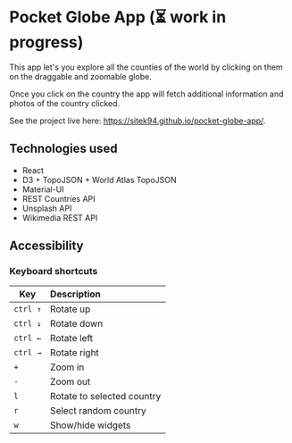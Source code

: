 # Pocket Globe App (:hourglass_flowing_sand: work in progress)

This app let's you explore all the counties of the world by clicking on them
on the draggable and zoomable globe.

Once you click on the country the app will fetch additional information and
photos of the country clicked.

See the project live here: https://sitek94.github.io/pocket-globe-app/.

## Technologies used

* React
* D3 + TopoJSON + World Atlas TopoJSON
* Material-UI
* REST Countries API
* Unsplash API
* Wikimedia REST API 

## Accessibility 

### Keyboard shortcuts
| Key                | Description                 |
| ------------------ | :-------------------------- |
| `ctrl ↑`           | Rotate up                   |
| `ctrl ↓`           | Rotate down                 |
| `ctrl ←`           | Rotate left                 |
| `ctrl →`           | Rotate right                |
| `+`                | Zoom in                     |
| `-`                | Zoom out                    |
| `l`                | Rotate to selected country  |
| `r`                | Select random country       |
| `w`                | Show/hide widgets           |

